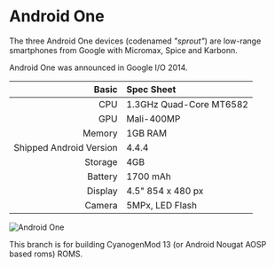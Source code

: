 Android One
==============

The three Android One devices (codenamed _"sprout"_) are low-range smartphones from Google with Micromax, Spice and Karbonn.

Android One was announced in Google I/O 2014.

Basic   | Spec Sheet
-------:|:-------------------------
CPU     | 1.3GHz Quad-Core MT6582
GPU     | Mali-400MP
Memory  | 1GB RAM
Shipped Android Version | 4.4.4
Storage | 4GB
Battery | 1700 mAh
Display | 4.5" 854 x 480 px
Camera  | 5MPx, LED Flash

![Android One](http://news.bbcimg.co.uk/media/images/77588000/jpg/_77588715_09e78d0d-b02b-418e-8bd0-a4176c985978.jpg "All three android one devices")

This branch is for building CyanogenMod 13 (or Android Nougat AOSP based roms) ROMS.
